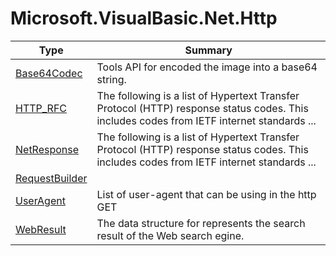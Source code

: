 ﻿
# Microsoft.VisualBasic.Net.Http

|Type|Summary|
|----|-------|
|[Base64Codec](./Base64Codec.md)|Tools API for encoded the image into a base64 string.|
|[HTTP_RFC](./HTTP_RFC.md)|The following is a list of Hypertext Transfer Protocol (HTTP) response status codes. This includes codes from IETF internet standards  ...|
|[NetResponse](./NetResponse.md)|The following is a list of Hypertext Transfer Protocol (HTTP) response status codes. This includes codes from IETF internet standards  ...|
|[RequestBuilder](./RequestBuilder.md)||
|[UserAgent](./UserAgent.md)|List of user-agent that can be using in the http GET|
|[WebResult](./WebResult.md)|The data structure for represents the search result of the Web search egine.|

